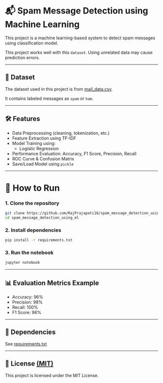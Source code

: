 # 📬 Spam Message Detection using Machine Learning

This project is a machine learning-based system to detect spam messages using classification model.

This project works well with this `dataset`. Using unrelated data may cause prediction errors.

---

## 📁 Dataset

The dataset used in this project is from [mail_data.csv](mail_data.csv). 

It contains labeled messages as `spam` or `ham`.

---

## 🛠️ Features

- Data Preprocessing (cleaning, tokenization, etc.)
- Feature Extraction using TF-IDF
- Model Training using:
  - Logistic Regression
- Performance Evaluation: Accuracy, F1 Score, Precision, Recall
- ROC Curve & Confusion Matrix
- Save/Load Model using `pickle`

---

# 🧪 How to Run

### 1. Clone the repository

```bash
git clone https://github.com/RajPrajapati16/spam_message_detection_using_ml.git
cd spam_message_detection_using_ml
```

### 2. Install dependencies

```bash
pip install -r requirements.txt
```

### 3. Run the notebook

```bash
jupyter notebook
```

---

## 📊 Evaluation Metrics Example

- Accuracy: 96%
- Precision: 98%
- Recall: 100%
- F1 Score: 96%

---

## 📌 Dependencies

See [requirements.txt](requirements.txt)

---

## 📜 License [(MIT)](LICENSE)

This project is licensed under the MIT License.

